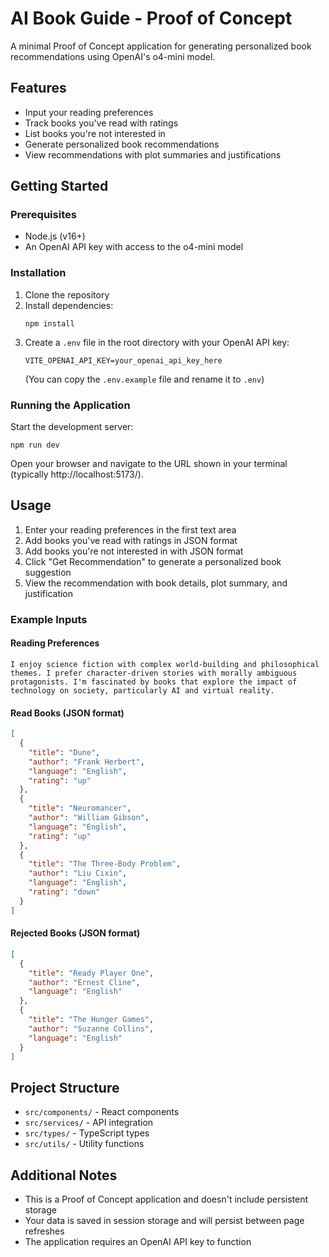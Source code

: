 # AI Book Guide - Proof of Concept

A minimal Proof of Concept application for generating personalized book recommendations using OpenAI's o4-mini model.

## Features

- Input your reading preferences
- Track books you've read with ratings
- List books you're not interested in
- Generate personalized book recommendations
- View recommendations with plot summaries and justifications

## Getting Started

### Prerequisites

- Node.js (v16+)
- An OpenAI API key with access to the o4-mini model

### Installation

1. Clone the repository
2. Install dependencies:
   ```
   npm install
   ```
3. Create a `.env` file in the root directory with your OpenAI API key:
   ```
   VITE_OPENAI_API_KEY=your_openai_api_key_here
   ```
   (You can copy the `.env.example` file and rename it to `.env`)

### Running the Application

Start the development server:
```
npm run dev
```

Open your browser and navigate to the URL shown in your terminal (typically http://localhost:5173/).

## Usage

1. Enter your reading preferences in the first text area
2. Add books you've read with ratings in JSON format
3. Add books you're not interested in with JSON format
4. Click "Get Recommendation" to generate a personalized book suggestion
5. View the recommendation with book details, plot summary, and justification

### Example Inputs

#### Reading Preferences
```
I enjoy science fiction with complex world-building and philosophical themes. I prefer character-driven stories with morally ambiguous protagonists. I'm fascinated by books that explore the impact of technology on society, particularly AI and virtual reality.
```

#### Read Books (JSON format)
```json
[
  {
    "title": "Dune",
    "author": "Frank Herbert",
    "language": "English",
    "rating": "up"
  },
  {
    "title": "Neuromancer",
    "author": "William Gibson",
    "language": "English",
    "rating": "up"
  },
  {
    "title": "The Three-Body Problem",
    "author": "Liu Cixin",
    "language": "English",
    "rating": "down"
  }
]
```

#### Rejected Books (JSON format)
```json
[
  {
    "title": "Ready Player One",
    "author": "Ernest Cline",
    "language": "English"
  },
  {
    "title": "The Hunger Games",
    "author": "Suzanne Collins",
    "language": "English"
  }
]
```

## Project Structure

- `src/components/` - React components
- `src/services/` - API integration
- `src/types/` - TypeScript types
- `src/utils/` - Utility functions

## Additional Notes

- This is a Proof of Concept application and doesn't include persistent storage
- Your data is saved in session storage and will persist between page refreshes
- The application requires an OpenAI API key to function